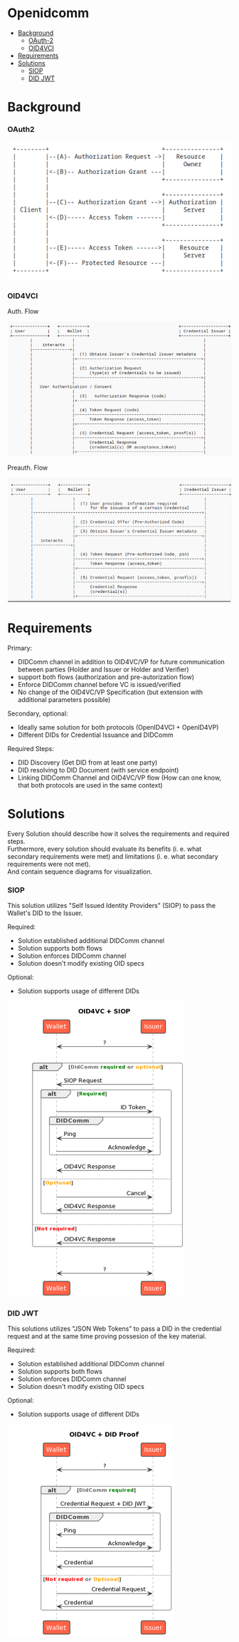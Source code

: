 # Openidcomm

- [Background](#background)
    - [OAuth-2](#oauth2)
    - [OID4VCI](#oid4vci)
- [Requirements](#requirements)
- [Solutions](#solutions)
    - [SIOP](#siop)
    - [DID JWT](#did-jwt)

# Background
### OAuth2
![Oauth2](/Diagramme/oauth2.png)
### OID4VCI
Auth. Flow

![Auth. Flow](/Diagramme/oid4vci_auth.png)

Preauth. Flow

![Prauth. Flow](/Diagramme/oid4vci_preauth.png)

# Requirements

Primary:
- DIDComm channel in addition to OID4VC/VP for future communication between parties (Holder and Issuer or Holder and Verifier)
- support both flows (authorization and pre-autorization flow)
- Enforce DIDComm channel before VC is issued/verified
- No change of the OID4VC/VP Specification (but extension with additional parameters possible)

Secondary, optional:
- Ideally same solution for both protocols (OpenID4VCI + OpenID4VP)
- Different DIDs for Credential Issuance and DIDComm

Required Steps:
- DID Discovery (Get DID from at least one party)
- DID resolving to DID Document (with service endpoint)
- Linking DIDComm Channel and OID4VC/VP flow (How can one know, that both protocols are used in the same context)

# Solutions

Every Solution should describe how it solves the requirements and required steps.  
Furthermore, every solution should evaluate its benefits (i. e. what secondary requirements were met) and limitations (i. e. what secondary requirements were not met).  
And contain sequence diagrams for visualization.

### SIOP

This solution utilizes "Self Issued Identity Providers" (SIOP) to pass the Wallet's DID to the Issuer.

Required:
- Solution established additional DIDComm channel
- Solution supports both flows
- Solution enforces DIDComm channel
- Solution doesn't modify existing OID specs

Optional:
- Solution supports usage of different DIDs

![OID4VC Diagram](/Diagramme/siop.png)

### DID JWT

This solutions utilizes "JSON Web Tokens" to pass a DID in the credential request and at the same time proving possesion of the key material.

Required:
- Solution established additional DIDComm channel
- Solution supports both flows
- Solution enforces DIDComm channel
- Solution doesn't modify existing OID specs

Optional:
- Solution supports usage of different DIDs

![OID4VC Diagram](/Diagramme/did_proof.png)
